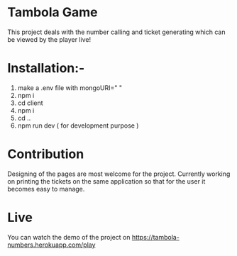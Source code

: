 # Tambola Game

This project deals with the number calling and ticket generating which can be viewed by the player live!

# Installation:-

1) make a .env file with mongoURI=" <your mongodb URI> "
2) npm i
3) cd client
4) npm i
5) cd ..
6) npm run dev ( for development purpose )

# Contribution
Designing of the pages are most welcome for the project.
Currently working on printing the tickets on the same application so that for the user it becomes easy to manage.

# Live

You can watch the demo of the project on https://tambola-numbers.herokuapp.com/play

